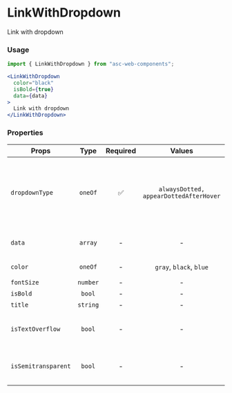 # LinkWithDropdown

Link with dropdown

### Usage

```js
import { LinkWithDropdown } from "asc-web-components";
```

```jsx
<LinkWithDropdown 
  color="black" 
  isBold={true} 
  data={data}
>
  Link with dropdown
</LinkWithDropdown>
```

### Properties

| Props               |   Type   | Required |                 Values                 | Default | Description                                                                                                                                               |
| ------------------- | :------: | :------: | :------------------------------------: | :-----: | --------------------------------------------------------------------------------------------------------------------------------------------------------- |
| `dropdownType`      | `oneOf`  |    ✅    | `alwaysDotted, appearDottedAfterHover` |    -    | Type of dropdown: alwaysDotted is always show dotted style and icon of arrow, appearDottedAfterHover is show dotted style and icon arrow only after hover |
| `data`              | `array`  |    -     |                   -                    |    -    | Array of objects, each can contain `<DropDownItem />` props                                                                                               |
| `color`             | `oneOf`  |    -     |        `gray`, `black`, `blue`         | `black` | Color of link in all states - hover, active, visited                                                                                                      |
| `fontSize`          | `number` |    -     |                   -                    |  `13`   | Font size of link (in px)                                                                                                                                 |
| `isBold`            |  `bool`  |    -     |                   -                    | `false` | Set font weight                                                                                                                                           |
| `title`             | `string` |    -     |                   -                    |    -    | Title of link                                                                                                                                             |  |
| `isTextOverflow`    |  `bool`  |    -     |                   -                    | `true`  | Activate or deactivate _text-overflow_ CSS property with ellipsis (' … ') value                                                                           |
| `isSemitransparent` |  `bool`  |    -     |                   -                    | `false` | Set css-property 'opacity' to 0.5. Usually apply for users with "pending" status                                                                          |  |

